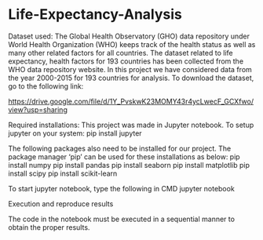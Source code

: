 # Life-Expectancy-Analysis

Dataset used:
The Global Health Observatory (GHO) data repository under World Health Organization (WHO) keeps track of the health status as well as many other related factors for all countries. The dataset related to life expectancy, health factors for 193 countries has been collected from the  WHO data repository website. In this project we have considered data from the year 2000-2015 for 193 countries for analysis. To download the dataset, go to the following link:




https://drive.google.com/file/d/1Y_PvskwK23MOMY43r4ycLwecF_GCXfwo/view?usp=sharing






Required installations:
This project was made in Jupyter notebook. To setup jupyter on your system:
        pip install jupyter




The following packages also need to be installed for our project. The package manager ‘pip’ can be used for these installations as below:
        pip install numpy
        pip install pandas
        pip install seaborn
        pip install matplotlib
        pip install scipy
        pip install scikit-learn




To start jupyter notebook, type the following in CMD
        jupyter notebook








Execution and reproduce results




The code in the notebook must be executed in a sequential manner to obtain the proper results.
